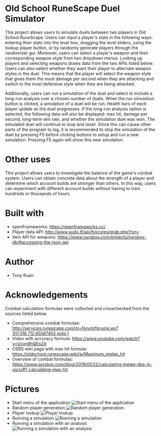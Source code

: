 # Old School RuneScape Duel Simulator
This project allows users to simulate duels between two players in Old School RuneScape. Users can input a player's stats in the following ways: entering 
their stats into the level box, dragging the level sliders, using the lookup player button, or by randomly generate players through the randomizer gui. 
Moreover, users can select a player's weapon and their corresponding weapon style from two dropdown menus. Looking up players and selecting weapons draws 
data from the two APIs listed below. Users can also select whether they want their player to alternate weapon styles in the duel. This means that the player 
will select the weapon style that gives them the most damage per second when they are attacking and switch to the most defensive style when they are 
being attacked. 

Additionally, users can run a simulation of the duel and select to include a long-run analysis over a chosen number of duels. When the run 
simulation button is clicked, a simulation of a duel will be run. Health bars of each player update as the duel progresses. If the long-run analysis 
option is selected, the following data will also be displayed: max hit, damage per second, long-term win rate, and whether the simulation duel was won. 
The simulated duel will continue to loop and reset. Since this can cause other parts of the program to lag, it is recommended to stop the simulation of
the duel by pressing F5 before clicking buttons to setup and run a new simulation. Pressing F5 again will show this new simulation.

# Other uses
This project allows users to investigate the balance of the game's combat system. Users can obtain concrete data about the strength of a player and 
determine which account builds are stronger than others. In this way, users can experiment with different account builds without having to train 
hundreds or thousands of hours.

# Built with
- openFrameworks: https://openframeworks.cc/
- Player data API: http://www.sudo.tf/api/hiscores/grab.php?rsn=
- Item API for weapons: https://www.osrsbox.com/projects/osrsbox-db/#accessing-the-json-api

# Author
- Tony Ruan

# Acknowledgements
Combat calculation formulas were collected and crosschecked from the sources listed below.
- Comprehensive combat formulas: http://services.runescape.com/m=forum/forums.ws?317,318,712,65587452,goto,1
- Video with accuracy formula: https://www.youtube.com/watch?v=Ucvn8hQEs2A
- OSRS wiki page with max hit formula: https://oldschool.runescape.wiki/w/Maximum_melee_hit
- Overview of combat formulas: https://www.osrsbox.com/blog/2019/01/22/calculating-melee-dps-in-osrs/#1-calculating-max-hit

# Pictures
- Start menu of the application
![Start menu of the application](https://i.imgur.com/osz1PCm.png)
- Random player generation
![Random player generation](https://i.imgur.com/7C6EdTV.png)
- Player lookup
![Player lookup](https://i.imgur.com/8RABhtB.png)
- Running a simulation
![Running a simulation](https://i.imgur.com/uxqNSjT.png)
- Running a simulation with an analysis
![Running a simulation with an analysis](https://i.imgur.com/UJhLirO.png)